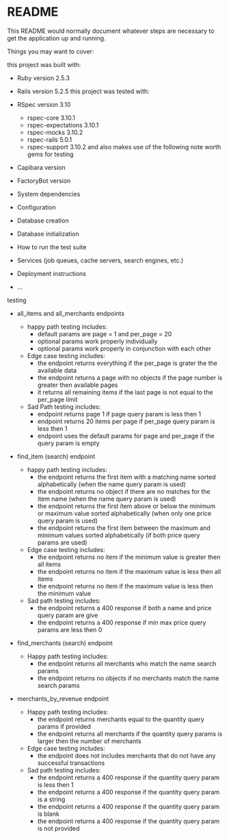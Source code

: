 # README

This README would normally document whatever steps are necessary to get the
application up and running.

Things you may want to cover:

this project was built with:
* Ruby version 2.5.3
* Rails version 5.2.5
this project was tested with:
* RSpec version 3.10
  - rspec-core 3.10.1
  - rspec-expectations 3.10.1
  - rspec-mocks 3.10.2
  - rspec-rails 5.0.1
  - rspec-support 3.10.2
and also makes use of the following note worth gems for testing
 * Capibara version
 * FactoryBot version

* System dependencies

* Configuration

* Database creation

* Database initialization

* How to run the test suite

* Services (job queues, cache servers, search engines, etc.)

* Deployment instructions

* ...

testing
- all_items and all_merchants endpoints
  - happy path testing includes:
    - default params are page = 1 and per_page = 20
    - optional params work properly individually
    - optional params work properly in conjunction with each other
  - Edge case testing includes:
    - the endpoint returns everything if the per_page is grater the the available data
    - the endpoint returns a page with no objects if the page number is greater then available pages
    - it returns all remaining items if the last page is not equal to the per_page limit
  - Sad Path testing includes:
    - endpoint returns page 1 if page query param is less then 1
    - endpoint returns 20 items per page if per_page query param is less then 1
    - endpoint uses the default params for page and per_page if the query param is empty

- find_item (search) endpoint
  - happy path testing includes:
    - the endpoint returns the first item with a matching name sorted alphabetically (when the name query param is used)
    - the endpoint returns no object if there are no matches for the item name (when the name query param is used)
    - the endpoint returns the first item above or below the minimum or maximum value sorted alphabetically (when only one price query param is used)
    - the endpoint returns the first item between the maximum and minimum values sorted alphabetically (if both price query params are used)
  - Edge case testing includes:
    - the endpoint returns no item if the minimum value is greater then all items
    - the endpoint returns no item if the maximum value is less then all items
    - the endpoint returns no item if the maximum value is less then the minimum value
  - Sad path testing includes:
    - the endpoint returns a 400 response if both a name and price query param are give
    - the endpoint returns a 400 response if min max price query params are less then 0

- find_merchants (search) endpoint
  - Happy path testing includes:
    - the endpoint returns all merchants who match the name search params
    - the endpoint returns no objects if no merchants match the name search params

- merchants_by_revenue endpoint
  - Happy path testing includes:
    - the endpoint returns merchants equal to the quantity query params if provided
    - the endpoint returns all merchants if the quantity query params is larger then the number of merchants
  - Edge case testing includes:
    - the endpoint does not includes merchants that do not have any successful transactions
  - Sad path testing includes:
    - the endpoint returns a 400 response if the quantity query param is less then 1
    - the endpoint returns a 400 response if the quantity query param is a string
    - the endpoint returns a 400 response if the quantity query param is blank
    - the endpoint returns a 400 response if the quantity query param is not provided
